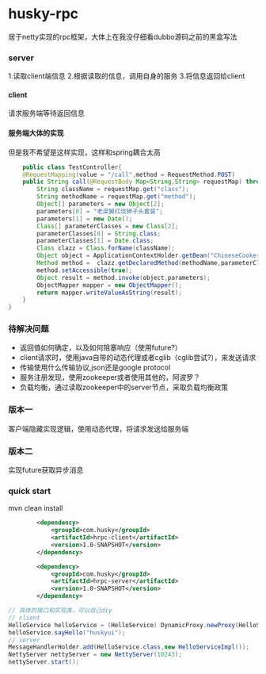 # husky-rpc
居于netty实现的rpc框架，大体上在我没仔细看dubbo源码之前的黑盒写法

### server
1.读取client端信息
2.根据读取的信息，调用自身的服务
3.将信息返回给client

#### client
请求服务端等待返回信息

#### 服务端大体的实现
但是我不希望是这样实现，这样和spring耦合太高
```java
    public class TestController{
    @RequestMapping(value = "/call",method = RequestMethod.POST)
    public String call(@RequestBody Map<String,String> requestMap) throws ClassNotFoundException, NoSuchMethodException, InvocationTargetException, IllegalAccessException, JsonProcessingException {
        String className = requestMap.get("class");
        String methodName = requestMap.get("method");
        Object[] parameters = new Object[2];
        parameters[0] = "老梁舅红烧狮子头套餐";
        parameters[1] = new Date();
        Class[] parameterClasses = new Class[2];
        parameterClasses[0] = String.class;
        parameterClasses[1] = Date.class;
        Class clazz = Class.forName(className);
        Object object = ApplicationContextHolder.getBean("ChineseCooker",clazz);
        Method method =  clazz.getDeclaredMethod(methodName,parameterClasses);
        method.setAccessible(true);
        Object result = method.invoke(object,parameters);
        ObjectMapper mapper = new ObjectMapper();
        return mapper.writeValueAsString(result);
    }
}       


```

### 待解决问题
+ 返回值如何确定，以及如何阻塞响应（使用future?）
+ client请求时，使用java自带的动态代理或者cglib（cglib尝试?），来发送请求
+ 传输使用什么传输协议,json还是google protocol
+ 服务注册发现，使用zookeeper或者使用其他的，阿波罗？
+ 负载均衡，通过读取zookeeper中的server节点，采取负载均衡政策


### 版本一
客户端隐藏实现逻辑，使用动态代理，将请求发送给服务端
### 版本二
实现future获取异步消息


### quick start

mvn clean install

```xml
        <dependency>
            <groupId>com.husky</groupId>
            <artifactId>hrpc-client</artifactId>
            <version>1.0-SNAPSHOT</version>
        </dependency>

        <dependency>
            <groupId>com.husky</groupId>
            <artifactId>hrpc-server</artifactId>
            <version>1.0-SNAPSHOT</version>
        </dependency>
```

```java
// 具体的接口和实现类，可以自己diy
// client
HelloService helloService = (HelloService) DynamicProxy.newProxy(HelloService.class);
helloService.sayHello("huskyui");
// server
MessageHandlerHolder.add(HelloService.class,new HelloServiceImpl());
NettyServer nettyServer = new NettyServer(10243);
nettyServer.start();
```





